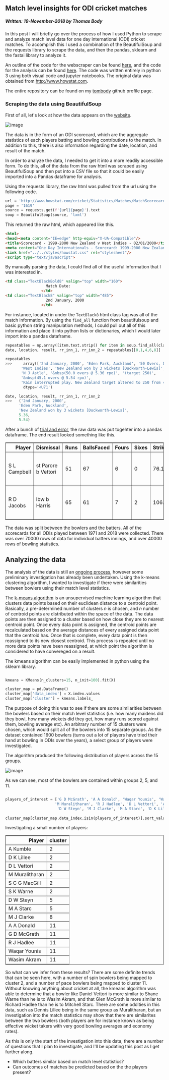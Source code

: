 ## Match level insights for ODI cricket matches
##### Written: 19-November-2018 by *Thomas Body*

In this post I will briefly go over the process of how I used Python to scrape and analyze match level data for one day international (ODI) cricket matches. To accomplish this I used a combination of the BeautifulSoup and the requests library to scrape the data, and then the pandas, sklearn and the fastai library to analyze it. 

An outline of the code for the webscraper can be found [here](https://github.com/tombody/cricket-insights/blob/master/scraper.py), and the code for the analysis can be found [here](https://github.com/tombody/cricket-insights/blob/master/Player%20embeddings.ipynb). The code was written entirely in python 3 using both visual code and jupyter notebooks. The original data was obtained from http://www.howstat.com.

The entire repository can be found on my [tombody](https://github.com/tombody/cricket-insights) github profile page.

### Scraping the data using BeautifulSoup

First of all, let's look at how the data appears on the [website](http://www.howstat.com).

![image](https://github.com/tombody/cricket-insights/blob/master/images/raw_stats.png?raw=true)

The data is in the form of an ODI scorecard, which are the aggregate statistics of each players batting and bowling contributions to the match. In addition to this, there is also information regarding the date, location, and result of the match. 

In order to analyze the data, I needed to get it into a more readily accessible form. To do this, all of the data from the raw html was scraped using BeautifulSoup and then put into a CSV file so that it could be easily imported into a Pandas dataframe for analysis.

Using the requests library, the raw html was pulled from the url using the following code.

``` python
url = 'http://www.howstat.com/cricket/Statistics/Matches/MatchScorecard_ODI.asp?MatchCode='
page = '1619'
source = requests.get(f'{url}{page}').text
soup = BeautifulSoup(source, 'lxml')
```
This returned the raw html, which appeared like this.

```html
<html>
<head><meta content="IE=edge" http-equiv="X-UA-Compatible"/>
<title>Scorecard - 1999-2000 New Zealand v West Indies - 02/01/2000</title>
<meta content="One Day Internationals - Scorecard: 1999-2000 New Zealand v West Indies - 1st ODI - 2nd January, 2000 - Eden Park" name="description"/>
<link href="../../styles/howstat.css" rel="stylesheet"/>
<script type="text/javascript">
  ```
By manually parsing the data, I could find all of the useful information that I was interested in. 

```html
<td class="TextBlackBold8" valign="top" width="160">
                  Match Date:
                </td>
<td class="TextBlack8" valign="top" width="485">
                  2nd January, 2000
                </td>
```
For instance, located in under the `TextBlack8` html class tag was all of the match information. By using the `find_all` function from beautifulsoup and basic python string manipulation methods, I could pull out all of this information and place it into python lists or dictionaries, which I would later import into a pandas dataframe.

```python
repeatables = np.array([item.text.strip() for item in soup.find_all(class_="TextBlack8")])
date, location, result, rr_inn_1, rr_inn_2 = repeatables[[0,1,4,6,8]]

repeatables
>>>     array(['2nd January, 2000', 'Eden Park, Auckland', '50 Overs, Day Match',
       'West Indies', 'New Zealand won by 3 wickets [Duckworth-Lewis]',
       'N J Astle', '&nbsp(50.0 overs @ 5.36 rpo)', '(target 250)',
       '&nbsp(45.1 overs @ 5.54 rpo)',
       'Rain interrupted play. New Zealand target altered to 250 from 46 overs.'],
        dtype='<U71')

date, location, result, rr_inn_1, rr_inn_2
>>>   ('2nd January, 2000',
      'Eden Park, Auckland',
      'New Zealand won by 3 wickets [Duckworth-Lewis]',
      5.36,
      5.54)
```
After a bunch of [trial and error](https://github.com/tombody/cricket-insights/blob/master/scraper_outline.ipynb), the raw data was put togehter into a pandas dataframe. The end result looked something like this.

<table border="1">
  <thead>
    <tr style="text-align: right;">
      <th>Player</th>
      <th>Dismissal</th>
      <th>Runs</th>
      <th>BallsFaced</th>
      <th>Fours</th>
      <th>Sixes</th>
      <th>StrikeRate</th>
      <th>Date</th>
      <th>Location</th>
      <th>Result</th>
    </tr>
  </thead>
  <tbody>
    <tr>
      <td>S L Campbell</td>
      <td>st Parore b  Vettori</td>
      <td>51</td>
      <td>67</td>
      <td>6</td>
      <td>0</td>
      <td>76.12</td>
      <td>2nd January, 2000</td>
      <td>Eden Park, Auckland</td>
      <td>New Zealand won by 3 wickets [Duckworth-Lewis]</td>
    </tr>
    <tr>
      <td>R D Jacobs</td>
      <td>lbw b  Harris</td>
      <td>65</td>
      <td>61</td>
      <td>7</td>
      <td>2</td>
      <td>106.56</td>
      <td>2nd January, 2000</td>
      <td>Eden Park, Auckland</td>
      <td>New Zealand won by 3 wickets [Duckworth-Lewis]</td>
     </tr>
  </tbody>
</table>

The data was split between the bowlers and the batters. All of the scorecards for all ODIs played between 1971 and 2018 were collected. There was over 70000 rows of data for individual batters innings, and over 40000 rows of bowling statistics. 

## Analyzing the data

The analysis of the data is still an [ongoing process](https://github.com/tombody/cricket-insights/blob/master/Player%20embeddings.ipynb), however some preliminary investigation has already been undertaken. Using the k-means clustering algorithm, I wanted to investigate if there were similarities between bowlers using their match level statistics. 

The [k-means algorithm](https://en.wikipedia.org/wiki/K-means_clustering) is an unsupervised machine learning algorithm that clusters data points based on their euclidean distance to a centroid point. Basically, a pre-determined number of clusters *n* is chosen, and *n* number of centroid points are distributed within the space of the data. The data points are then assigned to a cluster based on how close they are to nearest centroid point. Once every data point is assigned, the centroid points are recalculated based on the average distances of every assigned data point that the centroid has. Once that is complete, every data point is then reassigned to its new closest centroid. This process is repeated until no more data points have been reassigned, at which point the algorithm is considered to have convereged on a result. 

The kmeans algorithm can be easily implemented in python using the sklearn library.

```python

kmeans = KMeans(n_clusters=15, n_init=100).fit(X)

cluster_map = pd.DataFrame()
cluster_map['data_index'] = X.index.values
cluster_map['cluster'] = kmeans.labels_
```
The purpose of doing this was to see if there are some similarities between the bowlers based on their match level statistics (i.e. how many maidens did they bowl, how many wickets did they get, how many runs scored against them, bowling average etc). An arbitrary number of 15 clusters were chosen, which would split all of the bowlers into 15 separate groups. As the dataset contained 1600 bowlers (turns out a lot of players have tried their hand at bowling in ODIs over the years), a select group of players were investigated.

The algorithm produced the following distribution of players across the 15 groups.

![image](https://github.com/tombody/cricket-insights/blob/master/images/graph.png?raw=true)

As we can see, most of the bowlers are contained within groups 2, 5, and 11. 

```python

players_of_interest = ['G D McGrath', 'A A Donald', 'Waqar Younis', 'Wasim Akram', 'S K Warne',
                      'M Muralitharan', 'R J Hadlee', 'D L Vettori', 'A Kumble', 'S C G MacGill',
                       'D W Steyn', 'M J Clarke', 'M A Starc', 'D K Lillee']
                       
cluster_map[cluster_map.data_index.isin(players_of_interest)].sort_values(by='cluster')
```          

Investigating a small number of players:

<table border="1" class="dataframe">
  <thead>
    <tr style="text-align: right;">
      <th>Player</th>
      <th>cluster</th>
    </tr>
  </thead>
  <tbody>
    <tr>
      <td>A Kumble</td>
      <td>2</td>
    </tr>
    <tr>
      <td>D K Lillee</td>
      <td>2</td>
    </tr>
    <tr>
      <td>D L Vettori</td>
      <td>2</td>
    </tr>
    <tr>
      <td>M Muralitharan</td>
      <td>2</td>
    </tr>
    <tr>
      <td>S C G MacGill</td>
      <td>2</td>
    </tr>
    <tr>
      <td>S K Warne</td>
      <td>2</td>
    </tr>
    <tr>
      <td>D W Steyn</td>
      <td>5</td>
    </tr>
    <tr>
      <td>M A Starc</td>
      <td>5</td>
    </tr>
    <tr>
      <td>M J Clarke</td>
      <td>8</td>
    </tr>
    <tr>
      <td>A A Donald</td>
      <td>11</td>
    </tr>
    <tr>
      <td>G D McGrath</td>
      <td>11</td>
    </tr>
    <tr>
      <td>R J Hadlee</td>
      <td>11</td>
    </tr>
    <tr>
      <td>Waqar Younis</td>
      <td>11</td>
    </tr>
    <tr>
      <td>Wasim Akram</td>
      <td>11</td>
    </tr>
  </tbody>
</table>

So what can we infer from these results? There are some definite trends that can be seen here, with a number of spin bowlers being mapped to cluster 2, and a number of pace bowlers being mapped to cluster 11. Without knowing anything about cricket at all, the kmeans algorithm was able to determine that a bowler like Daniel Vettori is more similar to Shane Warne than he is to Wasim Akram, and that Glen McGrath is more similar to Richard Hadlee than he is to Mitchell Starc. There are some oddities in this data, such as Dennis Lillee being in the same group as Muralitharan, but an investigation into the match statistics may show that there are similarites between the two bowlers (both players are for instance known as being effective wicket takers with very good bowling averages and economy rates).

As this is only the start of the investigation into this data, there are a number of questions that I plan to investigate, and I'll be updating this post as I get further along.

- Which batters similar based on match level statistics?
- Can outcomes of matches be predicted based on the the players present?
